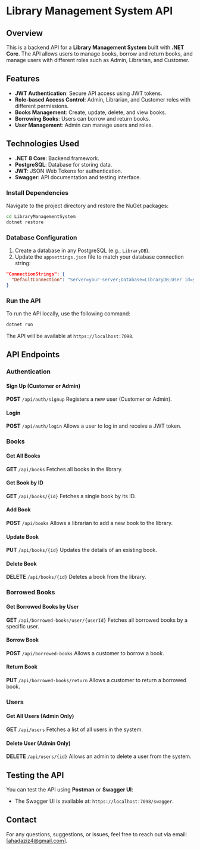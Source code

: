 # Library Management System API

## Overview
This is a backend API for a **Library Management System** built with **.NET Core**. The API allows users to manage books, borrow and return books, and manage users with different roles such as Admin, Librarian, and Customer.

## Features
- **JWT Authentication**: Secure API access using JWT tokens.
- **Role-based Access Control**: Admin, Librarian, and Customer roles with different permissions.
- **Books Management**: Create, update, delete, and view books.
- **Borrowing Books**: Users can borrow and return books.
- **User Management**: Admin can manage users and roles.

## Technologies Used
- **.NET 8 Core**: Backend framework.
- **PostgreSQL**: Database for storing data.
- **JWT**: JSON Web Tokens for authentication.
- **Swagger**: API documentation and testing interface.

### Install Dependencies
Navigate to the project directory and restore the NuGet packages:
```bash
cd LibraryManagementSystem
dotnet restore
```

### Database Configuration
1. Create a database in any PostgreSQL (e.g., `LibraryDB`).
2. Update the `appsettings.json` file to match your database connection string:

```json
"ConnectionStrings": {
  "DefaultConnection": "Server=your-server;Database=LibraryDB;User Id=your-user;Password=your-password;"
}
```

### Run the API
To run the API locally, use the following command:

```bash
dotnet run
```

The API will be available at `https://localhost:7098`.

## API Endpoints

### Authentication

#### Sign Up (Customer or Admin)
**POST** `/api/auth/signup`
Registers a new user (Customer or Admin).

#### Login
**POST** `/api/auth/login`
Allows a user to log in and receive a JWT token.

### Books

#### Get All Books
**GET** `/api/books`
Fetches all books in the library.

#### Get Book by ID
**GET** `/api/books/{id}`
Fetches a single book by its ID.

#### Add Book
**POST** `/api/books`
Allows a librarian to add a new book to the library.

#### Update Book
**PUT** `/api/books/{id}`
Updates the details of an existing book.

#### Delete Book
**DELETE** `/api/books/{id}`
Deletes a book from the library.

### Borrowed Books

#### Get Borrowed Books by User
**GET** `/api/borrowed-books/user/{userId}`
Fetches all borrowed books by a specific user.

#### Borrow Book
**POST** `/api/borrowed-books`
Allows a customer to borrow a book.

#### Return Book
**PUT** `/api/borrowed-books/return`
Allows a customer to return a borrowed book.

### Users

#### Get All Users (Admin Only)
**GET** `/api/users`
Fetches a list of all users in the system.

#### Delete User (Admin Only)
**DELETE** `/api/users/{id}`
Allows an admin to delete a user from the system.

## Testing the API

You can test the API using **Postman** or **Swagger UI**:

- The Swagger UI is available at: `https://localhost:7098/swagger`.

## Contact
For any questions, suggestions, or issues, feel free to reach out via email: [ahadaziz4@gmail.com].

